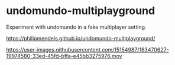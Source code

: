 # undomundo-multiplayground

Experiment with undomundo in a fake multiplayer setting.

https://philipmendels.github.io/undomundo-multiplayground/


https://user-images.githubusercontent.com/15154987/163470627-19974580-33ed-45fd-bffa-e45bb3275976.mov

